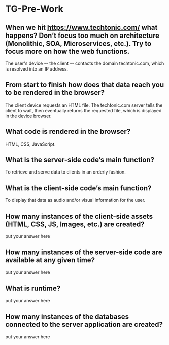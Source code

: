 # TG-Pre-Work

## When we hit https://www.techtonic.com/ what happens? Don’t focus too much on architecture (Monolithic, SOA, Microservices, etc.). Try to focus more on how the web functions.

The user's device -- the client -- contacts the domain techtonic.com, which is resolved into an IP address.

## From start to finish how does that data reach you to be rendered in the browser?

The client device requests an HTML file. The techtonic.com server tells the client to wait, then eventually returns the requested file, which is displayed in the device browser.

## What code is rendered in the browser?

HTML, CSS, JavaScript.

## What is the server-side code’s main function?

To retrieve and serve data to clients in an orderly fashion.

## What is the client-side code’s main function?

To display that data as audio and/or visual information for the user.

## How many instances of the client-side assets (HTML, CSS, JS, Images, etc.) are created?

put your answer here

## How many instances of the server-side code are available at any given time?

put your answer here

## What is runtime?

put your answer here

## How many instances of the databases connected to the server application are created?

put your answer here
